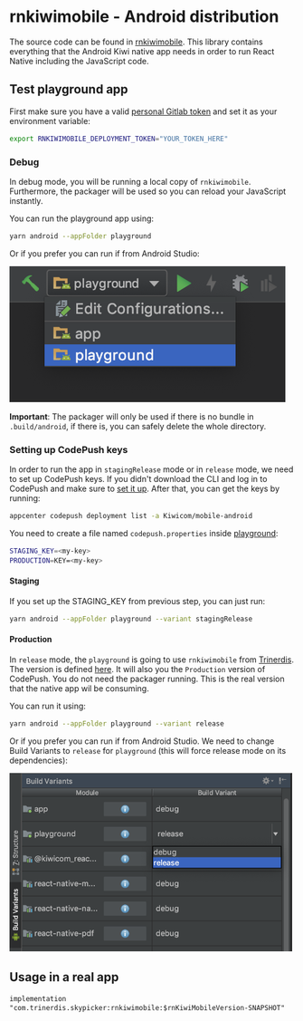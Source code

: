 # rnkiwimobile - Android distribution

The source code can be found in [rnkiwimobile](../../android/rnkiwimobile). This library contains everything that the 
Android Kiwi native app needs in order to run React Native including the JavaScript code.

## Test playground app

First make sure you have a valid [personal Gitlab token](https://gitlab.skypicker.com/profile/personal_access_tokens)
and set it as your environment variable:

```bash
export RNKIWIMOBILE_DEPLOYMENT_TOKEN="YOUR_TOKEN_HERE"
```

### Debug

In debug mode, you will be running a local copy of `rnkiwimobile`. 
Furthermore, the packager will be used so you can reload your JavaScript instantly. 

You can run the playground app using:

```bash
yarn android --appFolder playground
```

Or if you prefer you can run if from Android Studio:

![](../assets/android-playground.png)


**Important**: The packager will only be used if there is no bundle in `.build/android`, if there is,
you can safely delete the whole directory.

### Setting up CodePush keys

In order to run the app in `stagingRelease` mode or in `release` mode, we need to set up CodePush keys. If you didn't 
download the CLI and log in to CodePush and make sure to [set it up](../common/code-push.md). After that, you can get
the keys by running:

```bash
appcenter codepush deployment list -a Kiwicom/mobile-android
```

You need to create a file named `codepush.properties` inside [playground](../../android/playground):

```bash
STAGING_KEY=<my-key>
PRODUCTION=KEY=<my-key>
```

#### Staging

If you set up the STAGING_KEY from previous step, you can just run:

```bash
yarn android --appFolder playground --variant stagingRelease
```

#### Production

In `release` mode, the `playground` is going to use `rnkiwimobile` from [Trinerdis](http://trinerdis.cz:8000/repository/snapshots/com/trinerdis/skypicker/rnkiwimobile/). The version is defined [here](../../.build/package.json#L3).
It will also you the `Production` version of CodePush. 
You do not need the packager running. This is the real version that the native app wil be consuming.

You can run it using:

```bash
yarn android --appFolder playground --variant release
```

Or if you prefer you can run if from Android Studio. We need to change Build Variants to `release` for `playground` (this will force release mode on its dependencies):

<img src="../assets/android-release-variant.png" width="500">

## Usage in a real app

```
implementation "com.trinerdis.skypicker:rnkiwimobile:$rnKiwiMobileVersion-SNAPSHOT"
```
